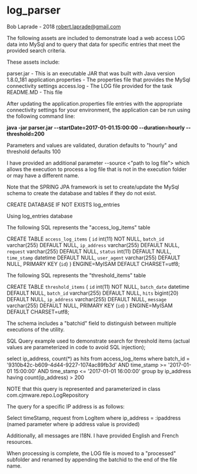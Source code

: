 # log_parser
Bob Laprade - 2018
robert.laprade@gmail.com

The following assets are included to demonstrate load a web access LOG data into MySql and to query that data for specific entries that meet the provided search criteria.

These assets include:

parser.jar - This is an executable JAR that was built with Java version 1.8.0_181
application.properties - The properties file that provides the MySql connectivity settings
access.log - The LOG file provided for the task
README.MD - This file


After updating the application.properties file entries with the appropriate connectivity settings for your environment, the application can be run using the following command line:

<b>java -jar parser.jar --startDate=2017-01-01.15:00:00 --duration=hourly --threshold=200</b>

Parameters and values are validated, duration defaults to "hourly" and threshold defaults 100

I have provided an additional parameter --source <"path to log file"> which allows the execution to process a log file that is not in the execution folder or may have a different name.

Note that the SPRING JPA framework is set to create/update the MySql schema to create the database and tables if they do not exist.

CREATE DATABASE IF NOT EXISTS log_entries

Using log_entries database

The following SQL represents the "access_log_items" table

CREATE TABLE `access_log_items` (
  `id` int(11) NOT NULL,
  `batch_id` varchar(255) DEFAULT NULL,
  `ip_address` varchar(255) DEFAULT NULL,
  `request` varchar(255) DEFAULT NULL,
  `status` int(11) DEFAULT NULL,
  `time_stamp` datetime DEFAULT NULL,
  `user_agent` varchar(255) DEFAULT NULL,
  PRIMARY KEY (`id`)
) ENGINE=MyISAM DEFAULT CHARSET=utf8;


The following SQL represents the "threshold_items" table

CREATE TABLE `threshold_items` (
  `id` int(11) NOT NULL,
  `batch_date` datetime DEFAULT NULL,
  `batch_id` varchar(255) DEFAULT NULL,
  `hits` bigint(20) DEFAULT NULL,
  `ip_address` varchar(255) DEFAULT NULL,
  `message` varchar(255) DEFAULT NULL,
  PRIMARY KEY (`id`)
) ENGINE=MyISAM DEFAULT CHARSET=utf8;


The schema includes a "batchid" field to distinguish between multiple executions of the utility.



SQL Query example used to demonstrate search for threshold items (actual values are parameterized in code to avoid SQL injection);


select ip_address, count(*) as hits 
from access_log_items 
where batch_id = '9310b42c-b609-4d44-9227-1074ac89fb3d' AND 
time_stamp >= '2017-01-01 15:00:00' AND 
time_stamp <= '2017-01-01 16:00:00' 
group by ip_address 
having count(ip_address) > 200 


NOTE that this query is represented and parameterized in class com.cjmware.repo.LogRepository

The query for a specific IP address is as follows:

Select timeStamp, request from LogItem where ip_address = :ipaddress (named parameter where ip address value is provided)


Additionally, all messages are I18N. I have provided English and French resources.

When processing is complete, the LOG file is moved to a "processed" subfolder and renamed by appending the batchid to the end of the file name.
